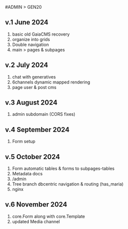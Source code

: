 #ADMIN > GEN20
## v.1 June 2024
1. basic old GaiaCMS recovery 
2. organize into grids
3. Double navigation 
4. main > pages & subpages 

## v.2 July 2024
1. chat with generatives 
2. 6channels dynamic mapped rendering
3. page user & post cms 

## v.3 August 2024
1. admin subdomain (CORS fixes)

## v.4 September 2024
1. Form  setup 

## v.5 October 2024
1. Form automatic tables & forms to subpages-tables 
2. Metadata docs
3. /admin 
4. Tree branch dbcentric navigation & routing (has_maria)
5. nginx

## v.6 November 2024
1. core.Form along with core.Template 
2. updated Media channel 
 
